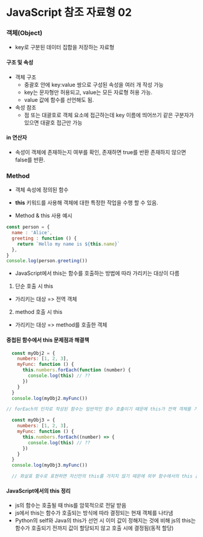 # JavaScript 참조 자료형 02

### 객체(Object)
- key로 구분된 데이터 집합을 저장하는 자료형

#### 구조 및 속성
- 객체 구조
  - 중괄호 안에 key:value 쌍으로 구성된 속성을 여러 개 작성 가능
  - key는 문자형만 허용되고, value는 모든 자료형 허용 가능.
  - value 값에 함수를 선언해도 됨.
- 속성 참조
  - 점 또는 대괄호로 객체 요소에 접근하는데 key 이름에 띄어쓰기 같은 구분자가 있으면 대괄호 접근만 가능

#### in 연산자
- 속성이 객체에 존재하는지 여부를 확인, 존재하면 true를 반환 존재하지 않으면 false를 반환.


### Method 
- 객체 속성에 정의된 함수
- **this** 키워드를 사용해 객체에 대한 특정한 작업을 수행 할 수 있음.

- Method & this 사용 예시
```js
const person = {
  name : 'Alice',
  greeting : function () {
    return `Hello my name is ${this.name}`
  },
}
console.log(person.greeting())
```

- JavaScript에서 this는 함수를 호출하는 방법에 따라 가리키는 대상이 다름

1. 단순 호출 시 this
- 가리키는 대상 => 전역 객체

2. method 호출 시 this
- 가리키는 대상 => method를 호출한 객체



#### 중첩된 함수에서 this 문제점과 해결책

```js
  const myObj2 = {
    numbers: [1, 2, 3],
    myFunc: function () {
      this.numbers.forEach(function (number) {
        console.log(this) // ??
      })
    }
  }
  console.log(myObj2.myFunc())

// forEach의 인자로 작성된 함수는 일반적인 함수 호출이기 때문에 this가 전역 객체를 가리킴

  const myObj3 = {
    numbers: [1, 2, 3],
    myFunc: function () {
      this.numbers.forEach((number) => {
        console.log(this) // ??
      })
    }
  }
  console.log(myObj3.myFunc())

  // 화살표 함수로 표현하면 자신만의 this를 가지지 않기 때문에 외부 함수에서의 this 값을 가져옴
  ```


#### JavaScript에서의 this 정리

- js의 함수는 호출될 때 this를 암묵적으로 전달 받음
- js에서 this는 함수가 호출되는 방식에 따라 결정되는 현재 객체를 나타냄
- Python의 self와 Java의 this가 선언 시 이미 값이 정해지는 것에 비해 js의 this는 함수가 호출되기 전까지 값이 할당되지 않고 호출 시에 결정됨(동적 할당)

